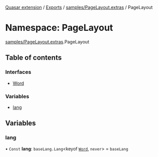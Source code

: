 [Quasar extension](../index.md) / [Exports](../modules.md) / [samples/PageLayout.extras](samples_PageLayout_extras.md) / PageLayout

# Namespace: PageLayout

[samples/PageLayout.extras](samples_PageLayout_extras.md).PageLayout

## Table of contents

### Interfaces

- [Word](../interfaces/samples_PageLayout_extras.PageLayout.Word.md)

### Variables

- [lang](samples_PageLayout_extras.PageLayout.md#lang)

## Variables

### lang

• `Const` **lang**: `baseLang.Lang`<keyof [`Word`](../interfaces/samples_PageLayout_extras.PageLayout.Word.md), `never`\> = `baseLang`
